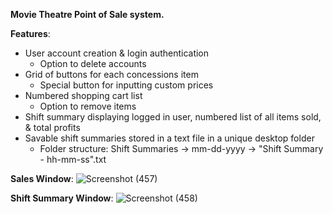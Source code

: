 <b>Movie Theatre Point of Sale system.</b>

<b>Features</b>:

- User account creation & login authentication
     - Option to delete accounts
- Grid of buttons for each concessions item
     - Special button for inputting custom prices
- Numbered shopping cart list
     - Option to remove items
- Shift summary displaying logged in user, numbered list of all items sold, & total profits
- Savable shift summaries stored in a text file in a unique desktop folder
     - Folder structure: Shift Summaries -> mm-dd-yyyy -> "Shift Summary - hh-mm-ss".txt 


<b>Sales Window</b>:
![Screenshot (457)](https://user-images.githubusercontent.com/31017086/74197141-a3895f00-4c13-11ea-8854-084c819e755d.png)


<b>Shift Summary Window</b>:
![Screenshot (458)](https://user-images.githubusercontent.com/31017086/74197156-aab06d00-4c13-11ea-85fb-acd40d15f2a9.png)
